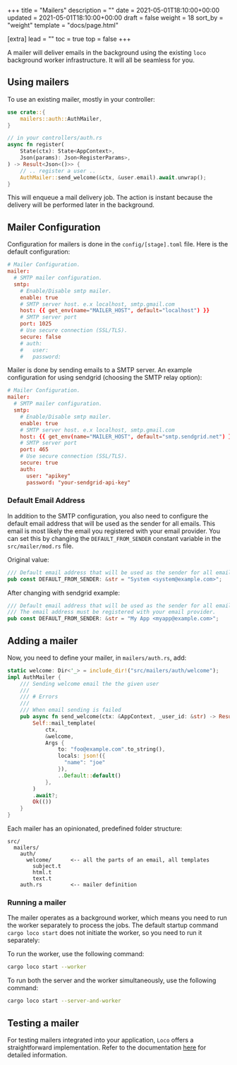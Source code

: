 +++
title = "Mailers"
description = ""
date = 2021-05-01T18:10:00+00:00
updated = 2021-05-01T18:10:00+00:00
draft = false
weight = 18
sort_by = "weight"
template = "docs/page.html"

[extra]
lead = ""
toc = true
top = false
+++

A mailer will deliver emails in the background using the existing `loco` background worker infrastructure. It will all be seamless for you.

## Using mailers

To use an existing mailer, mostly in your controller:

```rust
use crate::{
    mailers::auth::AuthMailer,
}

// in your controllers/auth.rs
async fn register(
    State(ctx): State<AppContext>,
    Json(params): Json<RegisterParams>,
) -> Result<Json<()>> {
    // .. register a user ..
    AuthMailer::send_welcome(&ctx, &user.email).await.unwrap();
}
```

This will enqueue a mail delivery job. The action is instant because the delivery will be performed later in the background.

## Mailer Configuration
Configuration for mailers is done in the `config/[stage].toml` file. Here is the default configuration: 

```toml
# Mailer Configuration.
mailer:
  # SMTP mailer configuration.
  smtp:
    # Enable/Disable smtp mailer.
    enable: true
    # SMTP server host. e.x localhost, smtp.gmail.com
    host: {{ get_env(name="MAILER_HOST", default="localhost") }}
    # SMTP server port
    port: 1025
    # Use secure connection (SSL/TLS).
    secure: false
    # auth:
    #   user:
    #   password:
```

Mailer is done by sending emails to a SMTP server. An example configuration for using sendgrid (choosing the SMTP relay option):

```toml
# Mailer Configuration.
mailer:
  # SMTP mailer configuration.
  smtp:
    # Enable/Disable smtp mailer.
    enable: true
    # SMTP server host. e.x localhost, smtp.gmail.com
    host: {{ get_env(name="MAILER_HOST", default="smtp.sendgrid.net") }}
    # SMTP server port
    port: 465
    # Use secure connection (SSL/TLS).
    secure: true
    auth:
      user: "apikey"
      password: "your-sendgrid-api-key"
```

### Default Email Address
In addition to the SMTP configuration, you also need to configure the default email address that will be used as the sender for all emails. This email is most likely the email you registered with your email provider. You can set this by changing the `DEFAULT_FROM_SENDER` constant variable in the `src/mailer/mod.rs` file.

Original value:
```rust
/// Default email address that will be used as the sender for all emails.
pub const DEFAULT_FROM_SENDER: &str = "System <system@example.com>";
```

After changing with sendgrid example:
```rust
/// Default email address that will be used as the sender for all emails.
/// The email address must be registered with your email provider.
pub const DEFAULT_FROM_SENDER: &str = "My App <myapp@example.com>";
```

## Adding a mailer

Now, you need to define your mailer, in `mailers/auth.rs`, add:

```rust
static welcome: Dir<'_> = include_dir!("src/mailers/auth/welcome");
impl AuthMailer {
    /// Sending welcome email the the given user
    ///
    /// # Errors
    ///
    /// When email sending is failed
    pub async fn send_welcome(ctx: &AppContext, _user_id: &str) -> Result<()> {
        Self::mail_template(
            ctx,
            &welcome,
            Args {
                to: "foo@example.com".to_string(),
                locals: json!({
                  "name": "joe"
                }),
                ..Default::default()
            },
        )
        .await?;
        Ok(())
    }
}
```

Each mailer has an opinionated, predefined folder structure:

```
src/
  mailers/
    auth/
      welcome/      <-- all the parts of an email, all templates
        subject.t
        html.t
        text.t
    auth.rs         <-- mailer definition
```

### Running a mailer
The mailer operates as a background worker, which means you need to run the worker separately to process the jobs. The default startup command `cargo loco start` does not initiate the worker, so you need to run it separately:

To run the worker, use the following command:
```bash
cargo loco start --worker
```

To run both the server and the worker simultaneously, use the following command:
```bash
cargo loco start --server-and-worker
```

## Testing a mailer

For testing mailers integrated into your application, `Loco` offers a straightforward implementation. Refer to the documentation [here](@/docs/testing/mailers.md) for detailed information.
